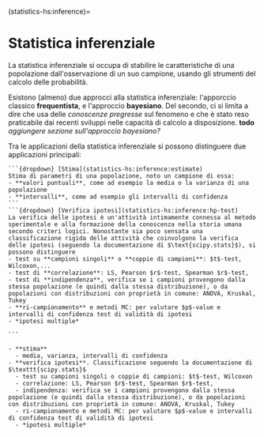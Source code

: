 (statistics-hs:inference)=
# Statistica inferenziale

La statistica inferenziale si occupa di stabilire le caratteristiche di una popolazione dall'osservazione di un suo campione, usando gli strumenti del calcolo delle probabilità. 
<!-- La statistica inferenziale usa gli strumenti del calcolo delle probabilità, per svolgere il compito inverso -->
Esistono (almeno) due approcci alla statistica inferenziale: l'apporccio classico **frequentista**, e l'approccio **bayesiano**. Del secondo, ci si limita a dire che usa delle *conoscenze pregresse* sul fenomeno e che è stato reso praticabile dai recenti sviluppi nelle capacità di calcolo a disposizione. **todo** *aggiungere sezione sull'approccio bayesiano?*

Tra le applicazioni della statistica inferenziale si possono distinguere due applicazioni principali:
````{only} html
```{dropdown} [Stima](statistics-hs:inference:estimate)
Stima di parametri di una popolazione, noto un campione di essa:
- **valori puntuali**, come ad esempio la media o la varianza di una popolazione
- **intervalli**, come ad esempio gli intervalli di confidenza
```
```{dropdown} [Verifica ipotesi](statistics-hs:inference:hp-test)
La verifica delle ipotesi è un'attività intimamente connessa al metodo sperimentale e alla formazione della conoscenza nella storia umana secondo criteri logici. Nonostante sia poco sensata una classificazione rigida delle attività che coinvolgono la verifica delle ipotesi (seguendo la documentazione di $\text{scipy.stats}$), si possono distinguere
- test su **campioni singoli** o **coppie di campioni**: $t$-test, Wilcoxon,...
- test di **correlazione**: LS, Pearson $r$-test, Spearman $r$-test,
- test di **indipendenza**, verifica se i campioni provengono dalla stessa popolazione (e quindi dalla stessa distribuzione), o da popolazioni con distribuzioni con proprietà in comune: ANOVA, Kruskal, Tukey
- **ri-campionamento** e metodi MC: per valutare $p$-value e intervalli di confidenza test di validità di ipotesi
- *ipotesi multiple*

```

````

````{only} latex
- **stima**
  - media, varianza, intervalli di confidenza
- **verifica ipotesi**. Classificazione seguendo la documentazione di $\texttt{scipy.stats}$
  - test su campioni singoli o coppie di campioni: $t$-test, Wilcoxon
  - correlazione: LS, Pearson $r$-test, Spearman $r$-test,
  - indipendenza: verifica se i campioni provengono dalla stessa popolazione (e quindi dalla stessa distribuzione), o da popolazioni con distribuzioni con proprietà in comune: ANOVA, Kruskal, Tukey
  - ri-campionamento e metodi MC: per valutare $p$-value e intervalli di confidenza test di validità di ipotesi
  - *ipotesi multiple*
````

<!--
  - ...
  - correlazione tra due variabili: Pearson (correlazione lineare, approssimazione lineare), Spearman (correlazione, tra due variabili con relazione monotona);
  - Wilcoxon: campioni non indipendenti;
  - Mann-Withney: campioni indipendenti; vengono dalla stessa popolazione?
  - Kruskas-Wallis: campioni indipendenti; vengono dalla stessa popolazione?
  - Tukey range method:
-->

<!--
- **stima (puntuale)**.
  - **Metodi.**
    - MLE (minimi quadrati,...)
    - Metodo dei momenti

  - **Approcci.**
    - Maximum Likelihood Method (MLE). Date $N$ osservazioni di un campione $\mathbf{x} = \{ x_n \}_{n=1:N}$, e ipotizzata una funzione di probabilità della grandezza osservata relativa alla popolazione, $p(x| \symbf{\theta})$ che dipende dai parametri $\mathbf{\theta}$, si vuole determinare il valore dei parametri che rende massima la probabilità condizionata di aver osservato il campione,
    
      $$\max_{\symbf{\theta}} \, f(\mathbf{x}|\symbf{\theta}) \ .$$
   
      Se è possibile supporre che le osservazioni siano tra di loro statisticamente indipendenti si può scrivere,
   
      $$f(\mathbf{x}|\symbf{\theta}) = \prod_{n=1}^N p(x_n|\symbf{\theta}) \ .$$
   
    - Maximum a posteriori (MAP). I parametri $\theta$ vengono trattati come variabili casuali con distribuzioni a priori $g(\theta)$, ... **todo**
  
    $$f_{\theta|X}(\theta|x) = \frac{f_{X|\theta}(x|\theta) f_{\theta}(\theta) }{f_X(x)} \ ,$$
-->


